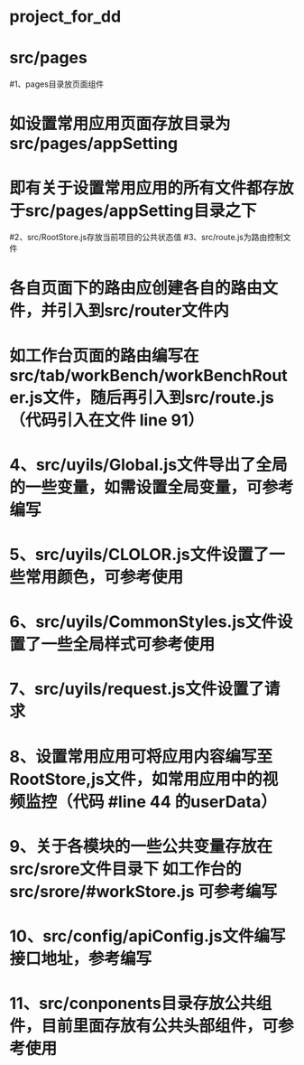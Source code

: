# project_for_dd
# src/pages
#1、pages目录放页面组件
#   如设置常用应用页面存放目录为src/pages/appSetting
#   即有关于设置常用应用的所有文件都存放于src/pages/appSetting目录之下
#2、src/RootStore.js存放当前项目的公共状态值
#3、src/route.js为路由控制文件
#    各自页面下的路由应创建各自的路由文件，并引入到src/router文件内
#    如工作台页面的路由编写在src/tab/workBench/workBenchRouter.js文件，随后再引入到src/route.js（代码引入在文件 line 91）
# 4、src/uyils/Global.js文件导出了全局的一些变量，如需设置全局变量，可参考编写
# 5、src/uyils/CLOLOR.js文件设置了一些常用颜色，可参考使用
# 6、src/uyils/CommonStyles.js文件设置了一些全局样式可参考使用
# 7、src/uyils/request.js文件设置了请求
# 8、设置常用应用可将应用内容编写至RootStore,js文件，如常用应用中的视频监控（代码 #line 44 的userData）
# 9、关于各模块的一些公共变量存放在src/srore文件目录下 如工作台的src/srore/#workStore.js  可参考编写
# 10、src/config/apiConfig.js文件编写接口地址，参考编写
# 11、src/conponents目录存放公共组件，目前里面存放有公共头部组件，可参考使用

